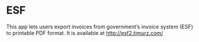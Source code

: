 # ESF
This app lets users export invoices from government’s invoice system (ESF) to printable PDF format.
It is available at http://esf2.timurz.com/
